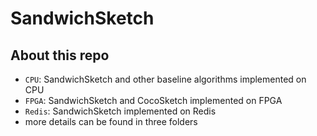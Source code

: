 # SandwichSketch
## About this repo

- `CPU`: SandwichSketch and other baseline algorithms implemented on CPU
- `FPGA`: SandwichSketch and CocoSketch implemented on FPGA
- `Redis`: SandwichSketch implemented on Redis
- more details can be found in three folders
